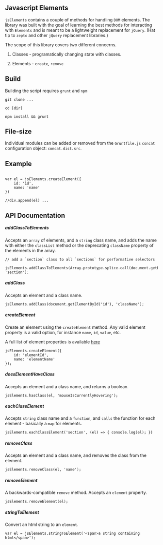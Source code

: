 ## Javascript Elements

`jsElements` contains a couple of methods for handling `DOM` elements.  The library was built with the goal of learning the best methods for interacting with `Elements` and is meant to be a lightweight replacement for `jQuery`. (Hat tip to `zepto` and other `jQuery` replacement libraries.)

The scope of this library covers two different concerns.

1. Classes - programatically changing state with classes. 

2. Elements - `create`, `remove`


## Build

Building the script requires `grunt` and `npm`

```
git clone ...

cd [dir]

npm install && grunt

```

## File-size

Individual modules can be added or removed from the `Gruntfile.js` `concat` configuration object: `concat.dist.src`.   


## Example

```

var el = jsElements.createElement({
	id: 'id',
	name: 'name'
})

//div.append(el) ...

```

## API Documentation

##### addClassToElements

Accepts an `array` of elements, and a `string` class name, and adds the name with either the `classList` method or the deprecating `className` property of the elements in the array. 

```
// add a `section` class to all `sections` for performative selectors
 jsElements.addClassToElements(Array.prototype.splice.call(document.getElementsTag('section')), 'section');

``` 

##### addClass

Accepts an element and a class name.

```
jsElements.addClass(document.getElementById('id'), 'className');
```

##### createElement

Create an element using the `createElement` method.  Any valid element property is a valid option, for instance `name`, `id`, `value`, etc. 

A full list of element properties is available [here](https://developer.mozilla.org/en-US/docs/Web/API/Element)

```
jsElements.createElement({
    id: 'elementId',
    name: 'elementName'
});
```

##### doesElementHaveClass

Accepts an element and a class name, and returns a boolean.

```
jsElements.hasClass(el, 'mouseIsCurrentlyHovering');
```

##### eachClassElement

Accepts `string` class name and a `function`, and `calls` the function for each element - basically a `map` for elements. 

```
jsElements.eachClassElement('section', (el) => { console.log(el); })
```



##### removeClass

Accepts an element and a class name, and removes the class from the element.

```
jsElements.removeClass(el, 'name');
```


##### removeElement

A backwards-compatible `remove` method.  Accepts an `element` property. 

```
jsElements.removeElement(el);
```

##### stringToElement

Convert an html string to an `element`. 

```
var el = jsElements.stringToElement('<span>a string containing html</span>');
```
